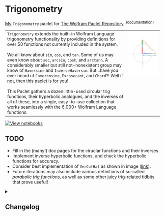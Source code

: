 # Trigonometry
[My](https://resources.wolframcloud.com/publishers/resources?PublisherID=TheRealCStover) `Trigonometry` paclet for [The Wolfram Paclet Repository](https://resources.wolframcloud.com/PacletRepository). <sup>([documentation](https://www.wolframcloud.com/obj/cstover/DeployedResources/Paclet/TheRealCStover/Trigonometry/))</sup>

<table>
  <tr>
    <td valign = "top">
      <code>Trigonometry</code> extends the built-in Wolfram Language trigonometry functionality by providing definitions for over 50 functions not currently included in the system.
      <br><br>
      We all know about <code>sin</code>, <code>cos</code>, and <code>tan</code>. Some of us may even know about <code>sec</code>, <code>arcsin</code>, <code>cosh</code>, and <code>arctanh</code>. A considerably smaller but still not-nonexistent group may know of <code>Haversine</code> and <code>InverseHaversin</code>. But...have you ever heard of <code>Covercosine</code>, <code>Excosecant</code>, and <code>Chord</code>?! Well if not, then this paclet is for you!
      <br><br>
        This Paclet gathers a dozen little-used circular trig functions, their hyperbolic analogues, and the inverses of all of these, into a single, easy-to-use collection that works seamlessly with the 6,000+ Wolfram Language functions.
    </td>
    <td valign = "top">
      <img src = "https://github.com/stoverc/Trigonometry/blob/main/img/Diagram1Trans_Tall2.png" height="200%">
    </td>
  </tr>
 </table>
 
 [![View notebooks](https://wolfr.am/HAAhzkRq)](https://wolfr.am/15vauXgrU)
 
## TODO
* Fill in the (many!) doc pages for the ciruclar functions and their inverses.
* Implement inverse hyperbolic functions, and check the hyperbolic functions for accuracy.
* Consider best implementation of <code>VerCofHaf</code> as shown in image ([link](https://github.com/stoverc/Trigonometry/blob/main/img/VerCofHaf.pdf)).
* Future iterations may also include various definitions of so-called <i>parabolic trig functions</i>, as well as some other juicy trig-related tidbits that prove useful!

<details>
<summary><h2>Changelog</h2></summary>
  <details>
  <summary><h3>6 Jul 2022</h3></summary>
  <ol>
    <li>Completed a draft version of <code>Versine</code> documentation.</li>
    <li>Implemented rough versions of <code>Hyperbolic*</code> functions.</li>
    <li>Later, tinkered with tall images for the README pic.</li>
  </ol>
  </details>
  <details>
  <summary><h3>3 Jul 2022</h3></summary>
  <ol>
    <li>Added blank documentation pages for the circular trig functions and their inverses.</li>
    <li>Also, updated the `PacletInfo` file and the README as appropriate.</li>
    <li>Later, made considerable changes to the README file.
  </ol>
  </details>
  <details>
  <summary><h3>26 Jun 2022</h3></summary>
  <ol>
    <li>Made initial version of README.md. No idea why I didn't do this yesterday?</li>
    <li>Later, added a .png version of the graphic to the `img` directory.</li>
    <li>Later still, added a transparent version of the above-mentioned .png, and used it to update the README.md file to its current state.</li>
  </ol>
  </details>
  <details>
  <summary><h3>25 Jun 2022</h3></summary>
  <ol>
    <li>Initial commit. This version contains definitions for the circular functions + their inverses, as well as a halfish-completed landing page, one guide page in progress, and nothing else. There is still much to be done here.</li>
  </ol>
  </details>
</details>
